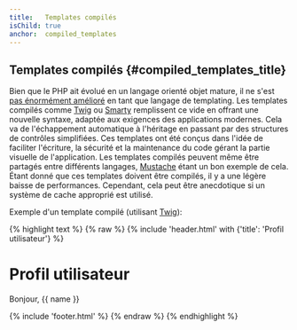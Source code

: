 ```yaml
---
title:   Templates compilés
isChild: true
anchor:  compiled_templates
---
```


## Templates compilés {#compiled_templates_title}

Bien que le PHP ait évolué en un langage orienté objet mature, il ne s'est
[pas énormément amélioré](http://fabien.potencier.org/article/34/templating-engines-in-php) en tant que langage de
templating. Les templates compilés comme [Twig](http://twig.sensiolabs.org/) ou [Smarty](http://www.smarty.net/)
remplissent ce vide en offrant une nouvelle syntaxe, adaptée aux exigences des applications modernes. Cela va de
l'échappement automatique à l'héritage en passant par des structures de contrôles simplifiées. Ces templates ont été
conçus dans l'idée de faciliter l'écriture, la sécurité et la maintenance du code gérant la partie visuelle de l'application.
Les templates compilés peuvent même être partagés entre différents langages, [Mustache](http://mustache.github.io/) étant
un bon exemple de cela. Étant donné que ces templates doivent être compilés, il y a une légère baisse de performances.
Cependant, cela peut être anecdotique si un système de cache approprié est utilisé.

Exemple d'un template compilé (utilisant [Twig](http://twig.sensiolabs.org/)):

{% highlight text %}
{% raw %}
{% include 'header.html' with {'title': 'Profil utilisateur'} %}

<h1>Profil utilisateur</h1>
<p>Bonjour, {{ name }}</p>

{% include 'footer.html' %}
{% endraw %}
{% endhighlight %}
